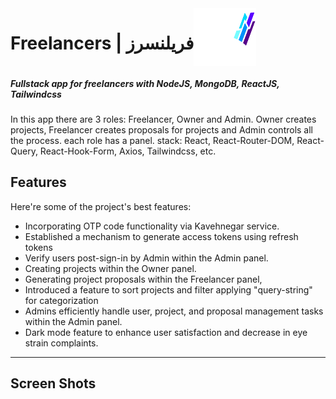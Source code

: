 <div align="center" style="display: flex;">
      <h1 align="center">Freelancers | فریلنسرز</h1>
      <img  src="./Frontend/src/Assets/Images/Logo/DarkModeLogo.png" width="100" alt="alirezagholizadeh.ir"/>
</div>

<div>
  <h5>Fullstack app for freelancers with NodeJS, MongoDB, ReactJS, Tailwindcss</h5>
  <p>In this app there are 3 roles: Freelancer, Owner and Admin. Owner creates projects, Freelancer creates proposals for projects and Admin controls all the process. each role has a panel.
 stack: React, React-Router-DOM, React-Query, React-Hook-Form, Axios, Tailwindcss, etc.</p>
</div>

<h2>Features</h2>

Here're some of the project's best features:

*	Incorporating OTP code functionality via Kavehnegar service.
*	Established a mechanism to generate access tokens using refresh tokens
*	Verify users post-sign-in by Admin within the Admin panel.
*	Creating projects within the Owner panel.
*	Generating project proposals within the Freelancer panel,
*	Introduced a feature to sort projects and filter applying "query-string" for categorization
*	Admins efficiently handle user, project, and proposal management tasks within the Admin panel.
*	Dark mode feature to enhance user satisfaction and decrease in eye strain complaints.

---

<h2>Screen Shots</h2>
